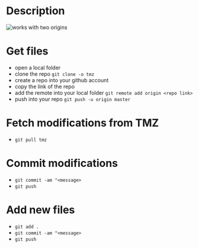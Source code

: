# Description
![works with two origins](images/github.png)

# Get files
- open a local folder
- clone the repo `git clone -o tmz`
- create a repo into your github account
- copy the link of the repo
- add the remote into your local folder `git remote add origin <repo link>`
- push into your repo `git push -u origin master`

# Fetch modifications from TMZ
- `git pull tmz`

# Commit modifications
- `git commit -am "<message>`
- `git push`

# Add new files
- `git add .`
- `git commit -am "<message>`
- `git push`
